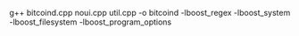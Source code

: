 g++ bitcoind.cpp noui.cpp util.cpp -o bitcoind -lboost_regex -lboost_system -lboost_filesystem -lboost_program_options

